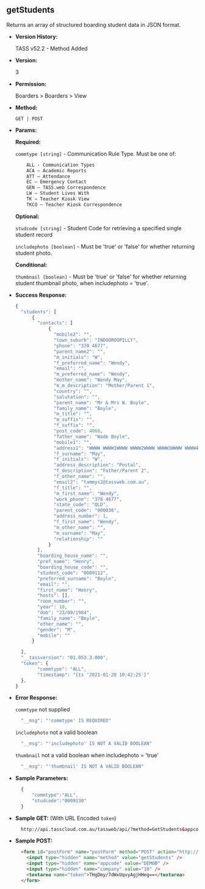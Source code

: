 **getStudents**
----
  Returns an array of structured boarding student data in JSON format.
  
* **Version History:**

  TASS v52.2 - Method Added

* **Version:**

  3

* **Permission:**

  Boarders > Boarders > View

* **Method:**

  `GET | POST`
  
*  **Params:**

   **Required:**
 
   `commtype [string]` - Communication Rule Type. Must be one of:
    ```HTML
        ALL - Communication Types
        ACA – Academic Reports
        ATT – Attendance
        EC – Emergency Contact
        GEN – TASS.web Correspondence
        LW – Student Lives With
        TK – Teacher Kiosk View
        TKCO – Teacher Kiosk Correspondence
    ```                       

   **Optional:**

   `studcode [string]` - Student Code for retrieving a specified single student record

   `includephoto [boolean]` - Must be 'true' or 'false' for whether returning student photo.

   **Conditional:**

   `thumbnail [boolean]` - Must be 'true' or 'false' for whether returning student thumbnail photo, when includephoto = 'true'.

* **Success Response:**

    ```javascript
    {
      "students": [
          {
            "contacts": [
                {
                  "mobile2": "",
                  "town_suburb": "INDOOROOPILLY",
                  "phone": "378 4677",
                  "parent_name2": "",
                  "m_initials": "W",
                  "f_preferred_name": "Wendy",
                  "email": "",
                  "m_preferred_name": "Wendy",
                  "mother_name": "Wendy May",
                  "m_m_description": "Mother/Parent 1",
                  "country": "",
                  "salutation": "",
                  "parent_name": "Mr & Mrs W. Boyle",
                  "family_name": "Boyle",
                  "m_title": "",
                  "m_suffix": "",
                  "f_suffix": "",
                  "post_code": 4068,
                  "father_name": "Wade Boyle",
                  "mobile1": "",
                  "address1": "WWWW WWWW1WWWW WWWW2WWWW WWWW3WWWW WWWW4WWWW WWWA5",
                  "f_surname": "May",
                  "f_initials": "W",
                  "address_description": "Postal",
                  "f_description": "Father/Parent 2",
                  "f_other_name": "",
                  "email2": "tammys2@tassweb.com.au",
                  "f_title": "",
                  "m_first_name": "Wendy",
                  "work_phone": "378 4677",
                  "state_code": "QLD",
                  "parent_code": "000036",
                  "address_number": 1,
                  "f_first_name": "Wendy",
                  "m_other_name": "",
                  "m_surname": "May",
                  "relationship": ""
                }
            ],
            "boarding_house_name": "",
            "pref_name": "Henry",
            "boarding_house_code": "",
            "student_code": "0009112",
            "preferred_surname": "Boyle",
            "email": "",
            "first_name": "Henry",
            "hosts": [],
            "room_number": "",
            "year": 10,
            "dob": "23/09/1984",
            "family_name": "Boyle",
            "other_name": "",
            "gender": "M",
            "mobile": ""
          }

      ],
      "__tassversion": "01.053.3.000",
      "token": {
            "commtype": "ALL",
            "timestamp": "{ts '2021-01-20 10:42:25'}"
      },
    }
    ```
 
* **Error Response:**

    `commtype` not supplied
    ```javascript
      "__msg": "'commtype' IS REQUIRED"
    ```

    `includephoto` not a valid boolean
    ```javascript
      "__msg": "'includephoto' IS NOT A VALID BOOLEAN"
    ```

    `thumbnail` not a valid boolean when includephoto = 'true'
    ```javascript
      "__msg": "'thumbnail' IS NOT A VALID BOOLEAN"
    ```
    
* **Sample Parameters:**

  ```javascript
    {
        "commtype":"ALL",
        "studcode":"0009130"
    }
  ```

* **Sample GET:** (With URL Encoded `token`)

  ```HTML
    http://api.tasscloud.com.au/tassweb/api/?method=GetStudents&appcode=DEMOB&company=10&token=THgDmy%2F7dWxUqvyAgjHHeg%3D%3D
  ```
  
* **Sample POST:**

  ```HTML
    <form id="postForm" name="postForm" method="POST" action="http://api.tasscloud.com.au/tassweb/api/">
      <input type="hidden" name="method" value="getStudents" />
      <input type="hidden" name="appcode" value="DEMOB" />
      <input type="hidden" name="company" value="10" />
      <textarea name="token">THgDmy/7dWxUqvyAgjHHeg==</textarea>
    </form>
  ```
